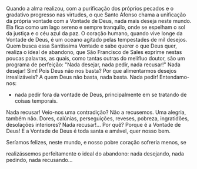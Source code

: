 
Quando a alma realizou, com a purificação dos próprios pecados e o gradativo progresso nas virtudes, o que Santo Afonso chama a unificação da própria vontade com a Vontade de Deus, nada mais deseja neste mundo. Ela fica como um lago sereno e sempre tranquilo, onde se espelham o sol da justiça e o céu azul da paz. O coração humano, quando vive longe da Vontade de Deus, é um oceano agitado pelas tempestades de mil desejos. Quem busca essa Santíssima Vontade e sabe querer o que Deus quer, realiza o ideal de abandono, que São Francisco de Sales exprime nestas poucas palavras, as quais, como tantas outras do melífluo doutor, são um programa de perfeição: "Nada desejar, nada pedir, nada recusar!" Nada desejar! Sim! Pois Deus não nos basta? Por que alimentarmos desejos irrealizáveis? A quem Deus não basta, nada basta. Nada pedir! Entendamo-nos:

-   nada pedir fora da vontade de Deus, principalmente em se tratando de coisas temporais.

Nada recusar! Veio-nos uma contradição? Não a recusemos. Uma alegria, também não. Dores, calúnias, perseguições, reveses, pobreza, ingratidões, desolações interiores? Nada recusar!\... Por quê? Porque é a Vontade de Deus! E a Vontade de Deus é toda santa e amável, quer nosso bem.

Seríamos felizes, neste mundo, e nosso pobre coração sofreria menos, se

realizássemos perfeitamente o ideal do abandono: nada desejando, nada pedindo, nada recusando\...

